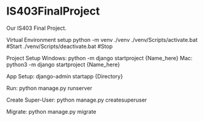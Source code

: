 # IS403FinalProject
Our IS403 Final Project.

Virtual Environment setup
python -m venv ./venv 
./venv/Scripts/activate.bat       #Start
./venv/Scripts/deactivate.bat     #Stop

Project Setup
Windows:
python -m django startproject {Name_here}
Mac:
python3 -m django startproject {Name_here}

App Setup:
django-admin startapp {Directory}

Run:
python manage.py runserver

Create Super-User:
python manage.py createsuperuser

Migrate:
python manage.py migrate